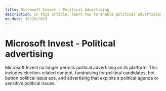 ```yaml
---
title: Microsoft Invest - Political Advertising
description: In this article, learn how to enable political advertising, and the restrictions and requirements for political advertising.
ms.date: 10/28/2023
---
```


# Microsoft Invest - Political advertising

Microsoft Invest no longer permits political advertising on its platform.  This includes election-related content, fundraising for political candidates, hot button political issue ads, and advertising that exploits a political agenda or sensitive political issues.

<!--Microsoft Advertising permits political advertising (advertising relating to elections, ballot initiatives, or political candidates) in the United States, but requires that such advertising comply with applicable law. As required by law, you must certify certain information about the ads and the political organization that purchased them for all political advertising on the state or local level, and for political advertising on the federal level in Washington State.

You are not required to certify political advertising serving outside the United States, but you must still adhere to our [Policies for Buying](https://microsoftapc.sharepoint.com/teams/Microsoft AdvertisingServicePolicies/SitePages/Policies-for-Buying.aspx) (login required) and comply with all applicable legal and/or regulatory requirements in the jurisdiction where you are advertising.

Unless specifically authorized by Microsoft Advertising, buyers are prohibited from serving ads related to any federal elections in Canada.

For more details on our policies on political advertising, see our [Political Advertising Policy](https://microsoftapc.sharepoint.com/teams/Microsoft AdvertisingServicePolicies/SitePages/Policies-for-Buying.aspx) (login required). For more information about our transparency reporting, see [Political Advertising Transparency Reporting](https://microsoftapc.sharepoint.com/teams/Microsoft AdvertisingServicePolicies/SitePages/Political-Advertising-Transparency-Reporting.aspx) (login required).

## Enable political advertising

For the most part, political advertisements are set up in the same way as other advertisements, using the same [Basic Buy-side Setup Procedures](basic-buy-side-setup-procedures.md). However, you must take a few additional steps:

1. Declare that the advertiser is going to run political advertising. For more details, see [Create an Advertiser](create-an-advertiser.md).

1. If your local or state political ads could or will serve in California, Illinois, Maryland, Nevada, New Jersey, New York, Virginia, or Washington, or your federal political ads could or will serve in Washington State, fill out the **Political Advertising** section on the relevant insertion orders. If your political ad will not be served in any of those states, you may enter "N/A”.

    1. Add the contact information for the person or team in your own organization who can best answer any questions about political advertising on this insertion order.
    1. Add details about the political organization that is advertising on a state or local level, or on a federal level in Washington State. The details include contact information, payment method, and the name of the candidate or ballot initiative being supported or opposed.
    1. If the political organization purchasing the ads is an independent expenditure committee advertising in New York or New Jersey, upload the appropriate state registration form.
    1. Certify that all information provided is accurate and up to date, and acknowledge that Microsoft Advertising is relying on the accuracy of the information you provide.

    For more details, see [Political Advertising](create-an-insertion-order.md#political-advertising) in [Create an Insertion Order](create-an-insertion-order.md).

1. Ensure that political creatives include a disclaimer stating who paid for the advertisement and whether it was authorized by the relevant candidate or paid for by an independent expenditure committee.

## When a political creative is not allowed to serve

Your creative will not be allowed to serve if:

- You have declared that an insertion order contains political advertising that could or will serve in a state with public reporting  requirements, but you have not disclosed the required political information on the insertion order, certified that the information you  provided on the advertiser or the insertion is true, or uploaded a registration form for the states that require it.
- An audit detects that a creative is political, but the required political information has not been disclosed to Microsoft Advertising.

If your creative is blocked from serving by a creative audit, you will be emailed a notification that the creative does not comply with Microsoft Advertising's policies and has been blocked until all issues are resolved. Generally, all this requires is that you include the proper disclosures and .information at the Advertiser and Insertion Order level.

## Political reporting transparency requirements

To comply with the public reporting required by law in certain states, Microsoft Advertising retains certain data about the U.S. political advertisements that are served using our technology. This reporting is updated daily, and is stored for four years.

Currently, the states with public reporting requirements for state or local political advertising are California, Illinois, Maryland, Nevada, New Jersey, New York, Virginia, and Washington.

Washington State also has a public reporting requirement for political advertising for federal elections or candidates.

For more information, see [Political Advertising Transparency Reporting](https://microsoftapc.sharepoint.com/teams/Microsoft AdvertisingServicePolicies/SitePages/Political-Advertising-Transparency-Reporting.aspx) (login required).

## Related topics

- [Political Advertising Policy Implementation](https://microsoftapc.sharepoint.com/teams/Microsoft AdvertisingServicePolicies/SitePages/Political-Advertising-Policy-Implementation.aspx) (login required)
- [Policies for Buying](https://microsoftapc.sharepoint.com/teams/Microsoft AdvertisingServicePolicies/SitePages/Policies-for-Buying.aspx) (login required)
- [Create an Advertiser](create-an-advertiser.md)
- [Create an Insertion Order](create-an-insertion-order.md)
- [Political Advertising Transparency Reporting](https://microsoftapc.sharepoint.com/teams/Microsoft AdvertisingServicePolicies/SitePages/Political-Advertising-Transparency-Reporting.aspx) (login required)-->
